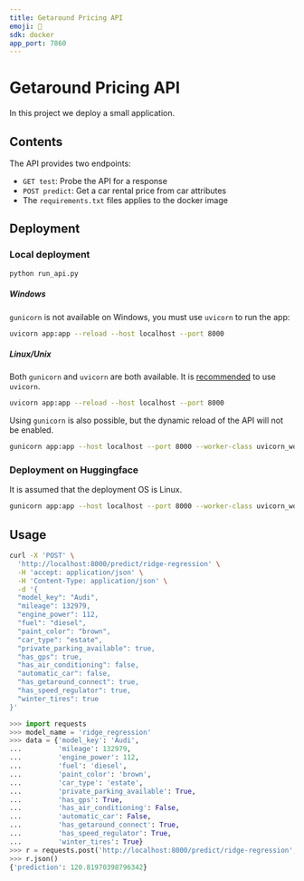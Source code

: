 ```yaml
---
title: Getaround Pricing API
emoji: 🚗
sdk: docker
app_port: 7860
---
```

# Getaround Pricing API

In this project we deploy a small application.


## Contents

The API provides two endpoints:
- `GET test`: Probe the API for a response
- `POST predict`: Get a car rental price from car attributes
- The `requirements.txt` files applies to the docker image


## Deployment

### Local deployment

```bash
python run_api.py
```


##### Windows

`gunicorn` is not available on Windows, you must use `uvicorn` to run the app:
```bash
uvicorn app:app --reload --host localhost --port 8000
```

##### Linux/Unix

Both `gunicorn` and `uvicorn` are both available. It is [recommended](https://www.uvicorn.org/deployment/) to use `uvicorn`.
```bash
uvicorn app:app --reload --host localhost --port 8000
```

Using `gunicorn` is also possible, but the dynamic reload of the API will not be enabled.
```bash
gunicorn app:app --host localhost --port 8000 --worker-class uvicorn_worker.UvicornWorker
```


### Deployment on Huggingface

It is assumed that the deployment OS is Linux.
```bash
gunicorn app:app --host localhost --port 8000 --worker-class uvicorn_worker.UvicornWorker
```



## Usage


```bash
curl -X 'POST' \
  'http://localhost:8000/predict/ridge-regression' \
  -H 'accept: application/json' \
  -H 'Content-Type: application/json' \
  -d '{
  "model_key": "Audi",
  "mileage": 132979,
  "engine_power": 112,
  "fuel": "diesel",
  "paint_color": "brown",
  "car_type": "estate",
  "private_parking_available": true,
  "has_gps": true,
  "has_air_conditioning": false,
  "automatic_car": false,
  "has_getaround_connect": true,
  "has_speed_regulator": true,
  "winter_tires": true
}'
```


```python
>>> import requests
>>> model_name = 'ridge_regression'
>>> data = {'model_key': 'Audi',
...         'mileage': 132979,
...         'engine_power': 112,
...         'fuel': 'diesel',
...         'paint_color': 'brown',
...         'car_type': 'estate',
...         'private_parking_available': True,
...         'has_gps': True,
...         'has_air_conditioning': False,
...         'automatic_car': False,
...         'has_getaround_connect': True,
...         'has_speed_regulator': True,
...         'winter_tires': True}
>>> r = requests.post('http://localhost:8000/predict/ridge-regression', json=data)
>>> r.json()
{'prediction': 120.81970398796342}
```


